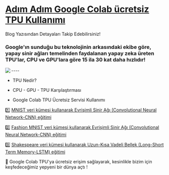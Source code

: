 
# [Adım Adım Google Colab ücretsiz TPU Kullanımı]() 
Blog Yazısından Detayaları Takip Edebilirsiniz!
### Google'ın sunduğu bu teknolojinin arkasındaki ekibe göre, yapay sinir ağları temelinden faydalanan yapay zeka üreten TPU'lar, CPU ve GPU'lara göre 15 ila 30 kat daha hızlıdır!
<img align="left" src="https://i.ytimg.com/vi/78P0pBj-i4c/maxresdefault.jpg">
----

* TPU Nedir?

* CPU - GPU - TPU Karşılaştırması

* Google Colab TPU Ücretsiz Servisi Kullanımı

1️⃣ [MNIST veri kümesi kullanarak Evrişimli Sinir Ağı (Convolutional Neural Network-CNN) eğitimi]()

2️⃣ [Fashion MNIST veri kümesi kullanarak Evrişimli Sinir Ağı (Convolutional Neural Network-CNN) eğitimi]()

3️⃣ [Shakespeare veri kümesi kullanarak Uzun-Kısa Vadeli Bellek (Long-Short Term Memory-LSTM) eğitimi]()

🌈 Google Colab TPU'ya ücretsiz erişim sağlayarak, kesinlikle bizim için keşfedeceğimiz yepyeni bir dünya açtı !
